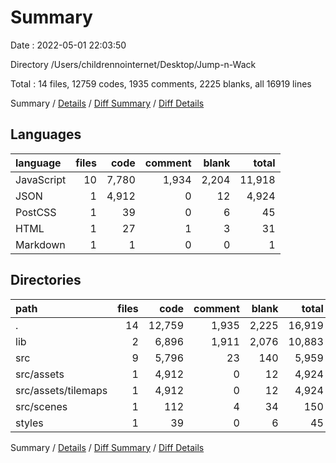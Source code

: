 # Summary

Date : 2022-05-01 22:03:50

Directory /Users/childrennointernet/Desktop/Jump-n-Wack

Total : 14 files,  12759 codes, 1935 comments, 2225 blanks, all 16919 lines

Summary / [Details](details.md) / [Diff Summary](diff.md) / [Diff Details](diff-details.md)

## Languages
| language | files | code | comment | blank | total |
| :--- | ---: | ---: | ---: | ---: | ---: |
| JavaScript | 10 | 7,780 | 1,934 | 2,204 | 11,918 |
| JSON | 1 | 4,912 | 0 | 12 | 4,924 |
| PostCSS | 1 | 39 | 0 | 6 | 45 |
| HTML | 1 | 27 | 1 | 3 | 31 |
| Markdown | 1 | 1 | 0 | 0 | 1 |

## Directories
| path | files | code | comment | blank | total |
| :--- | ---: | ---: | ---: | ---: | ---: |
| . | 14 | 12,759 | 1,935 | 2,225 | 16,919 |
| lib | 2 | 6,896 | 1,911 | 2,076 | 10,883 |
| src | 9 | 5,796 | 23 | 140 | 5,959 |
| src/assets | 1 | 4,912 | 0 | 12 | 4,924 |
| src/assets/tilemaps | 1 | 4,912 | 0 | 12 | 4,924 |
| src/scenes | 1 | 112 | 4 | 34 | 150 |
| styles | 1 | 39 | 0 | 6 | 45 |

Summary / [Details](details.md) / [Diff Summary](diff.md) / [Diff Details](diff-details.md)